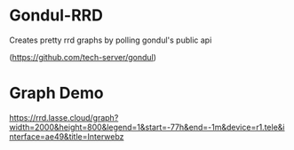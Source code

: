 # Gondul-RRD
Creates pretty rrd graphs by polling gondul's public api

(https://github.com/tech-server/gondul)

# Graph Demo
https://rrd.lasse.cloud/graph?width=2000&height=800&legend=1&start=-77h&end=-1m&device=r1.tele&interface=ae49&title=Interwebz
